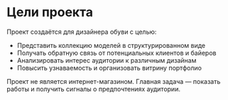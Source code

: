 # Цели проекта

Проект создаётся для дизайнера обуви с целью:

- Представить коллекцию моделей в структурированном виде
- Получать обратную связь от потенциальных клиентов и байеров
- Анализировать интерес аудитории к различным дизайнам
- Повысить узнаваемость и организовать витрину портфолио

Проект не является интернет-магазином. Главная задача — показать работы и получить сигналы о предпочтениях аудитории.

